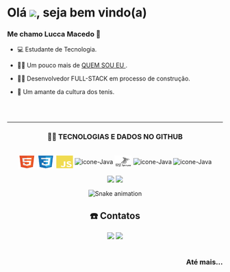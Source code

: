 <h1 align="left"> Olá <img src="https://raw.githubusercontent.com/kaueMarques/kaueMarques/master/hi.gif" width="20px" heigth="20px">, seja bem vindo(a)</h1>

 <h3>Me chamo Lucca Macedo 👑</h3>

- 💻 Estudante de Tecnologia.

- 🙋‍♂️ Um pouco mais de <a href="https://luccamacedo.netlify.app/" target="_blank" >QUEM SOU EU </a>.

- 👨‍💻 Desenvolvedor FULL-STACK em processo de construção.

- 🥾 Um amante da cultura dos tenis.

<br>
<br>
<hr>

 <h3 align="center"> 👨‍💻 TECNOLOGIAS E DADOS NO GITHUB </h3>
 
 <div align="center">
  
  <div style="display: inline_block"><br>
  <img align="center" alt="icone-HTML" height="30" width="40" src="https://raw.githubusercontent.com/devicons/devicon/master/icons/html5/html5-original.svg">
  <img align="center" alt="icone-CSS" height="30" width="40" src="https://raw.githubusercontent.com/devicons/devicon/master/icons/css3/css3-original.svg">
  <img align="center" alt="icone-Js" height="30" width="40" src="https://raw.githubusercontent.com/devicons/devicon/master/icons/javascript/javascript-plain.svg">
  <img align="center" alt="icone-Java" height="30" width="40" src="https://cdn.jsdelivr.net/gh/devicons/devicon/icons/java/java-original.svg"/>
  <img align="center" alt="icone-SQL" height="30" width="40" src="https://raw.githubusercontent.com/devicons/devicon/master/icons/microsoftsqlserver/microsoftsqlserver-plain-wordmark.svg">
   <img align="center" alt="icone-Java" height="30" width="40" src="https://cdn.jsdelivr.net/gh/devicons/devicon/icons/bootstrap/bootstrap-original.svg"/>
   <img align="center" alt="icone-Java" height="30" width="40" src="https://cdn.jsdelivr.net/gh/devicons/devicon/icons/android/android-plain.svg"/>
 
</div> 
 
 
 </div>
<br>
<div align="center">
 
<img height="150em" src="https://github-readme-stats.vercel.app/api?username=MacedoMLucca&show_icons=true&hide_border=true&count_private=true&include_all_commits=true&theme=tokyonight" />

<img height="150em" src="https://github-readme-stats.vercel.app/api/top-langs/?username=MacedoMLucca&exclude_repo=KNN-Image-Classification&show_icons=true&hide_border=true&layout=compact&langs_count=8&theme=tokyonight"/>	

	


![Snake animation](https://github.com/MacedoMLucca/MacedoMLucca/blob/output/github-contribution-grid-snake.svg)
 
  
   <h2 align="center"> ☎️ Contatos </h2>
   <div align="center">
<!--      <a href="https://instagram.com/" target="_blank"><img src="https://img.shields.io/badge/-Instagram-%23E4405F?style=for-the-badge&logo=instagram&logoColor=white"     target="_blank"></a> -->
  <a href = "mailto:luccae.macedo@gmail.com"><img src="https://img.shields.io/badge/-Gmail-%23333?style=for-the-badge&logo=gmail&logoColor=white" target="_blank"></a>
  <a href="https://www.linkedin.com/in/lucca-macedo-1796361a2" target="_blank"><img src="https://img.shields.io/badge/-LinkedIn-%230077B5?style=for-the-badge&logo=linkedin&logoColor=white" target="_blank"></a> 
     

 
 </div>
 <br>
 <h3 align="right">Até mais...</h3
